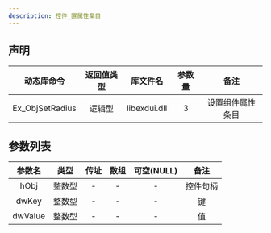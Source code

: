 ```yaml
---
description: 控件_置属性条目
---
```





## 声明

|   动态库命令    | 返回值类型 |   库文件名   | 参数量 |       备注       |
| :-------------: | :--------: | :----------: | :----: | :--------------: |
| Ex_ObjSetRadius |   逻辑型   | libexdui.dll |   3    | 设置组件属性条目 |

## 参数列表

| 参数名  |  类型  | 传址 | 数组 | 可空(NULL) |   备注   |
| :-----: | :----: | :--: | :--: | :--------: | :------: |
|  hObj   | 整数型 |  -   |  -   |     -      | 控件句柄 |
|  dwKey  | 整数型 |  -   |  -   |     -      |    键    |
| dwValue | 整数型 |  -   |  -   |     -      |    值    |

